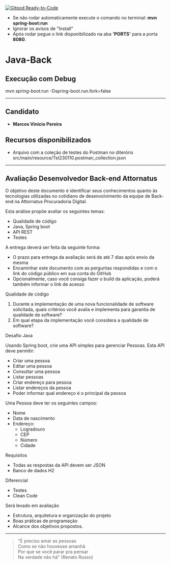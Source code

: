 [![Gitpod Ready-to-Code](https://img.shields.io/badge/Gitpod-Ready--to--Code-blue?logo=gitpod)](https://gitpod.io/#https://github.com/MarcosVP-Fatec/tst230110-java-back) 
* Se não rodar automaticamente execute o comando no terminal: **mvn spring-boot:run**
* Ignorar os avisos de "Install"
* Após rodar pegue o link disponibilizado na aba **'PORTS'** para a porta **8080**.

# Java-Back
## Execução com Debug
mvn spring-boot:run -Dspring-boot.run.fork=false

---------------------------------------------------------------
## Candidato
* **Marcos Vinicio Pereira**

## Recursos disponibilizados
* Arquivo com a coleção de testes do Postman no diterório src/main/resource/Tst230110.postman_collection.json


---------------------------------------------------------------
## Avaliação Desenvolvedor Back-end Attornatus

O objetivo deste documento é identificar seus conhecimentos quanto às tecnologias utilizadas no cotidiano de desenvolvimento da equipe de Back-end na Attornatus Procuradoria Digital.

Esta análise propõe avaliar os seguintes temas: 
- Qualidade de código
- Java, Spring boot
- API REST
- Testes

A entrega deverá ser feita da seguinte forma:
- O prazo para entrega da avaliação será de até 7 dias após envio da mesma
- Encaminhar este documento com as perguntas respondidas e com o link do código público em sua conta do GitHub
- Opcionalmente, caso você consiga fazer o build da aplicação, poderá também informar o link de acesso


Qualidade de código

1. Durante a implementação de uma nova funcionalidade de software solicitada, quais critérios você avalia e implementa para garantia de qualidade de software?
1. Em qual etapa da implementação você considera a qualidade de software?


Desafio Java

Usando Spring boot, crie uma API simples para gerenciar Pessoas. Esta API deve permitir:  
- Criar uma pessoa
- Editar uma pessoa
- Consultar uma pessoa
- Listar pessoas
- Criar endereço para pessoa
- Listar endereços da pessoa
- Poder informar qual endereço é o principal da pessoa  

Uma Pessoa deve ter os seguintes campos:  
- Nome
- Data de nascimento
- Endereço:
	- Logradouro
	- CEP
	- Número
	- Cidade

Requisitos  
- Todas as respostas da API devem ser JSON  
- Banco de dados H2

Diferencial
- Testes
- Clean Code
 
Será levado em avaliação 
- Estrutura, arquitetura e organização do projeto  
- Boas práticas de programação  
- Alcance dos objetivos propostos.

----------------------------------

> "É preciso amar as pessoas  
> Como se não houvesse amanhã  
> Por que se você parar pra pensar  
> Na verdade não há"  (Renato Russo)

